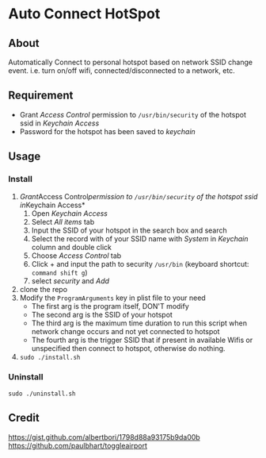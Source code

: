 # Auto Connect HotSpot

## About

Automatically Connect to personal hotspot based on network SSID change event. i.e. turn on/off wifi, connected/disconnected to a network, etc.

## Requirement

* Grant *Access Control* permission to `/usr/bin/security` of the hotspot ssid in *Keychain Access*
* Password for the hotspot has been saved to *keychain*

## Usage

### Install

1. *Grant*Access Control*permission to `/usr/bin/security` of the hotspot ssid in*Keychain Access*
    1. Open *Keychain Access*
    2. Select *All items* tab
    3. Input the SSID of your hotspot in the search box and search
    4. Select the record with of your SSID name with *System* in *Keychain* column and double click
    5. Choose *Access Control* tab
    6. Click + and input the path to security `/usr/bin` (keyboard shortcut: `command shift g`)
    7. select *security* and *Add*
2. clone the repo
3. Modify the `ProgramArguments` key in plist file to your need
    * The first arg is the program itself, DON'T modify
    * The second arg is the SSID of your hotspot
    * The third arg is the maximum time duration to run this script when network change occurs and not yet connected to hotspot
    * The fourth arg is the trigger SSID that if present in available Wifis or unspecified then connect to hotspot, otherwise do nothing.
4. `sudo ./install.sh`

### Uninstall

`sudo ./uninstall.sh`

## Credit

<https://gist.github.com/albertbori/1798d88a93175b9da00b>
<https://github.com/paulbhart/toggleairport>
